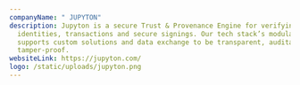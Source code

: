 ```yaml
---
companyName: " JUPYTON"
description: Jupyton is a secure Trust & Provenance Engine for verifying
  identities, transactions and secure signings. Our tech stack’s modular nature
  supports custom solutions and data exchange to be transparent, auditable and
  tamper-proof.
websiteLink: https://jupyton.com/
logo: /static/uploads/jupyton.png
---
```

